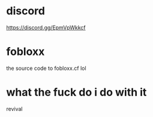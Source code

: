 # discord
https://discord.gg/EpmVpWkkcf
# fobloxx
the source code to fobloxx.cf lol
# what the fuck do i do with it
revival
